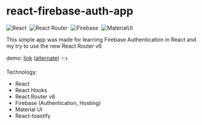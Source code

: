 # react-firebase-auth-app
![React](https://img.shields.io/badge/-React-05122A?style=flat&logo=react)&nbsp;
![React Router](https://img.shields.io/badge/-ReactRouter-05122A?style=flat&logo=react-router)&nbsp;
![Firebase](https://img.shields.io/badge/-Firebase-05122A?style=flat&logo=firebase)&nbsp;
![MaterialUI](https://img.shields.io/badge/-MaterialUI-05122A?style=flat&logo=mui)&nbsp;

This simple app was made for learning Firebase Authentication in React and my try to use the new React Router v6

demo: [link](https://react-register-678fc.web.app/) ([alternate](https://react-register-678fc.firebaseapp.com/)) :point_left:

Technology:

-   React
-   React Hooks
-   React Router v6
-   Firebase (Authentication, Hosting)
-   Material UI
-   React-toastify
